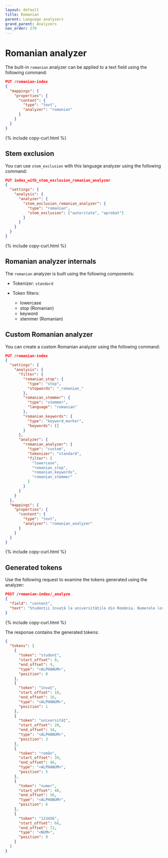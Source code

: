 ```yaml
---
layout: default
title: Romanian
parent: Language analyzers
grand_parent: Analyzers
nav_order: 270
---
```


# Romanian analyzer

The built-in `romanian` analyzer can be applied to a text field using the following command:

```json
PUT /romanian-index
{
  "mappings": {
    "properties": {
      "content": {
        "type": "text",
        "analyzer": "romanian"
      }
    }
  }
}
```
{% include copy-curl.html %}

## Stem exclusion

You can use `stem_exclusion` with this language analyzer using the following command:

```json
PUT index_with_stem_exclusion_romanian_analyzer
{
  "settings": {
    "analysis": {
      "analyzer": {
        "stem_exclusion_romanian_analyzer": {
          "type": "romanian",
          "stem_exclusion": ["autoritate", "aprobat"]
        }
      }
    }
  }
}
```
{% include copy-curl.html %}

## Romanian analyzer internals

The `romanian` analyzer is built using the following components:

- Tokenizer: `standard`

- Token filters:
  - lowercase
  - stop (Romanian)
  - keyword
  - stemmer (Romanian)

## Custom Romanian analyzer

You can create a custom Romanian analyzer using the following command:

```json
PUT /romanian-index
{
  "settings": {
    "analysis": {
      "filter": {
        "romanian_stop": {
          "type": "stop",
          "stopwords": "_romanian_"
        },
        "romanian_stemmer": {
          "type": "stemmer",
          "language": "romanian"
        },
        "romanian_keywords": {
          "type": "keyword_marker",
          "keywords": []
        }
      },
      "analyzer": {
        "romanian_analyzer": {
          "type": "custom",
          "tokenizer": "standard",
          "filter": [
            "lowercase",
            "romanian_stop",
            "romanian_keywords",
            "romanian_stemmer"
          ]
        }
      }
    }
  },
  "mappings": {
    "properties": {
      "content": {
        "type": "text",
        "analyzer": "romanian_analyzer"
      }
    }
  }
}
```
{% include copy-curl.html %}

## Generated tokens

Use the following request to examine the tokens generated using the analyzer:

```json
POST /romanian-index/_analyze
{
  "field": "content",
  "text": "Studenții învață la universitățile din România. Numerele lor sunt 123456."
}
```
{% include copy-curl.html %}

The response contains the generated tokens:

```json
{
  "tokens": [
    {
      "token": "studenț",
      "start_offset": 0,
      "end_offset": 9,
      "type": "<ALPHANUM>",
      "position": 0
    },
    {
      "token": "învaț",
      "start_offset": 10,
      "end_offset": 16,
      "type": "<ALPHANUM>",
      "position": 1
    },
    {
      "token": "universităț",
      "start_offset": 20,
      "end_offset": 34,
      "type": "<ALPHANUM>",
      "position": 3
    },
    {
      "token": "român",
      "start_offset": 39,
      "end_offset": 46,
      "type": "<ALPHANUM>",
      "position": 5
    },
    {
      "token": "numer",
      "start_offset": 48,
      "end_offset": 56,
      "type": "<ALPHANUM>",
      "position": 6
    },
    {
      "token": "123456",
      "start_offset": 66,
      "end_offset": 72,
      "type": "<NUM>",
      "position": 9
    }
  ]
}
```